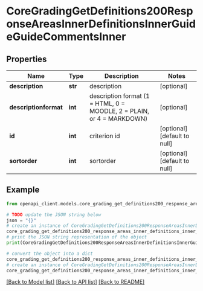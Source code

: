 # CoreGradingGetDefinitions200ResponseAreasInnerDefinitionsInnerGuideGuideCommentsInner


## Properties

Name | Type | Description | Notes
------------ | ------------- | ------------- | -------------
**description** | **str** | description | [optional] 
**descriptionformat** | **int** | description format (1 &#x3D; HTML, 0 &#x3D; MOODLE, 2 &#x3D; PLAIN, or 4 &#x3D; MARKDOWN) | [optional] 
**id** | **int** | criterion id | [optional] [default to null]
**sortorder** | **int** | sortorder | [optional] [default to null]

## Example

```python
from openapi_client.models.core_grading_get_definitions200_response_areas_inner_definitions_inner_guide_guide_comments_inner import CoreGradingGetDefinitions200ResponseAreasInnerDefinitionsInnerGuideGuideCommentsInner

# TODO update the JSON string below
json = "{}"
# create an instance of CoreGradingGetDefinitions200ResponseAreasInnerDefinitionsInnerGuideGuideCommentsInner from a JSON string
core_grading_get_definitions200_response_areas_inner_definitions_inner_guide_guide_comments_inner_instance = CoreGradingGetDefinitions200ResponseAreasInnerDefinitionsInnerGuideGuideCommentsInner.from_json(json)
# print the JSON string representation of the object
print(CoreGradingGetDefinitions200ResponseAreasInnerDefinitionsInnerGuideGuideCommentsInner.to_json())

# convert the object into a dict
core_grading_get_definitions200_response_areas_inner_definitions_inner_guide_guide_comments_inner_dict = core_grading_get_definitions200_response_areas_inner_definitions_inner_guide_guide_comments_inner_instance.to_dict()
# create an instance of CoreGradingGetDefinitions200ResponseAreasInnerDefinitionsInnerGuideGuideCommentsInner from a dict
core_grading_get_definitions200_response_areas_inner_definitions_inner_guide_guide_comments_inner_from_dict = CoreGradingGetDefinitions200ResponseAreasInnerDefinitionsInnerGuideGuideCommentsInner.from_dict(core_grading_get_definitions200_response_areas_inner_definitions_inner_guide_guide_comments_inner_dict)
```
[[Back to Model list]](../README.md#documentation-for-models) [[Back to API list]](../README.md#documentation-for-api-endpoints) [[Back to README]](../README.md)


